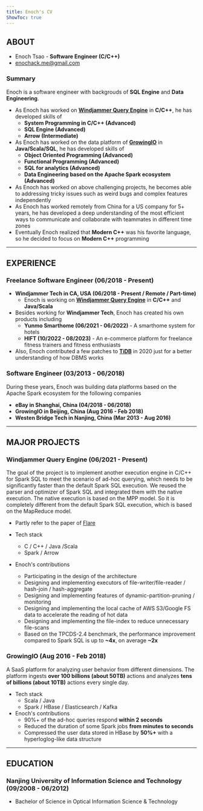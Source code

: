 ```yaml
---
title: Enoch's CV
ShowToc: true
---
```


## ABOUT

- Enoch Tsao - **Software Engineer (C/C++)**
- [enochack.me@gmail.com](mailto:enochack.me@gmail.com)

### Summary

Enoch is a software engineer with backgrouds of **SQL Engine** and **Data Engineering**.

- As Enoch has worked on [**Windjammer Query Engine**](#windjammer-query-engine-062021---present) in **C/C++**, he has developed skills of
  - **System Programming in C/C++ (Advanced)**
  - **SQL Engine (Advanced)**
  - **Arrow (Intermediate)**
- As Enoch has worked on the data platform of [**GrowingIO**](#growingio-aug-2016---feb-2018) in **Java/Scala/SQL**, he has developed skills of
  - **Object Oriented Programming (Advanced)**
  - **Functional Programming (Advanced)**
  - **SQL for analytics (Advanced)**
  - **Data Engineering based on the Apache Spark ecosystem (Advanced)**
- As Enoch has worked on above challenging projects, he becomes able to addressing tricky issues such as weird bugs and complex features independently
- As Enoch has worked remotely from China for a US company for 5+ years, he has developed a deep understanding of the most efficient ways to communicate and collaborate with teammates in different time zones
- Eventually Enoch realized that **Modern C++** was his favorite language, so he decided to focus on **Modern C++** programming

---

## EXPERIENCE

### Freelance Software Engineer (06/2018 - Present)

- **Windjammer Tech in CA, USA (06/2018 - Present / Remote / Part-time)**
  - Enoch is working on [**Windjammer Query Engine**](#windjammer-query-engine-062021---present) in **C/C++** and **Java/Scala**
- Besides working for **Windjammer Tech**, Enoch has created his own products including
  - **Yunmo Smarthome (06/2021 - 06/2022)** - A smarthome system for hotels
  - **HIFT (10/2022 - 08/2023)** - An e-commerce platform for freelance fitness trainers and fitness enthusiasts
- Also, Enoch contributed a few patches to [**TiDB**](https://github.com/pingcap/tidb) in 2020 just for a better understanding of how DBMS works

### Software Engineer (03/2013 - 06/2018)

During these years, Enoch was building data platforms based on the Apache Spark ecosystem for the following companies

- **eBay in Shanghai, China (04/2018 - 06/2018)**
- **GrowingIO in Beijing, China (Aug 2016 - Feb 2018)**
- **Westen Bridge Tech in Nanjing, China (Mar 2013 - Aug 2016)**

---

## MAJOR PROJECTS

### Windjammer Query Engine (06/2021 - Present)

The goal of the project is to implement another execution engine in C/C++ for Spark SQL to meet the scenario of ad-hoc querying, which needs to be significantly faster than the default Spark SQL execution. We reused the parser and optimizer of Spark SQL and integrated them with the native execution. The native execution is based on the MPP model. So it is completely different from the default Spark SQL execution, which is based on the MapReduce model.

- Partly refer to the paper of [Flare](https://www.cs.purdue.edu/homes/rompf/papers/essertel-osdi18.pdf)

- Tech stack
  - C / C++ / Java /Scala
  - Spark / Arrow
- Enoch's contributions
  - Participating in the design of the architecture
  - Designing and implementing executors of file-writer/file-reader / hash-join / hash-aggregate
  - Designing and implementing features of dynamic-partition-pruning / monitoring
  - Designing and implementing the local cache of AWS S3/Google FS data to accelerate the reading of hot data
  - Designing and implementing the file-index to reduce unnecessary file-scans
  - Based on the TPCDS-2.4 benchmark, the performance improvement compared to Spark SQL is up to **~4x**, on average **~2x**

### GrowingIO (Aug 2016 - Feb 2018)

A SaaS platform for analyzing user behavior from different dimensions. The platform ingests **over 100 billions (about 50TB)** actions and analyzes **tens of billions (about 10TB)** actions every single day.

- Tech stack
  - Scala / Java
  - Spark / HBase / Elasticsearch / Kafka
- Enoch's contributions
  - 90%+ of the ad-hoc queries respond **within 2 seconds**
  - Reduced the duration of some Spark jobs **from minutes to seconds**
  - Compressed the user data stored in HBase by **50%+** with a hyperloglog-like data structure

---

## EDUCATION

### Nanjing University of Information Science and Technology (09/2008 - 06/2012)

- Bachelor of Science in Optical Information Science & Technology
